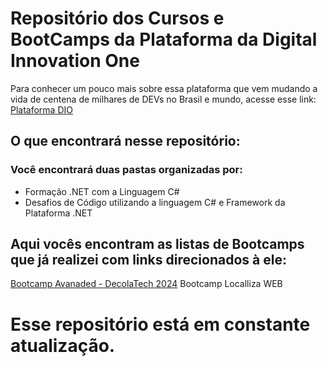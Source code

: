 # Repositório dos Cursos e BootCamps da Plataforma da Digital Innovation One
Para conhecer um pouco mais sobre essa plataforma que vem mudando a vida de centena de milhares de DEVs no Brasil e mundo, acesse esse link:
[Plataforma DIO](https://www.dio.me/sign-up?ref=HMURRJG4N5)

## O que encontrará nesse repositório:
### Você encontrará duas pastas organizadas por:
 - Formação .NET com a Linguagem C#
 - Desafios de Código utilizando a linguagem C# e Framework da Plataforma .NET

## Aqui vocês encontram as listas de Bootcamps que já realizei com links direcionados à ele:

[Bootcamp Avanaded - DecolaTech 2024](https://github.com/JaneNogueira/Cursos-Digital-Innovation-One/tree/main/Forma%C3%A7%C3%A3oDotNet/BootCamp%20Avanade%202024)
Bootcamp Localliza WEB


# Esse repositório está em constante atualização.

